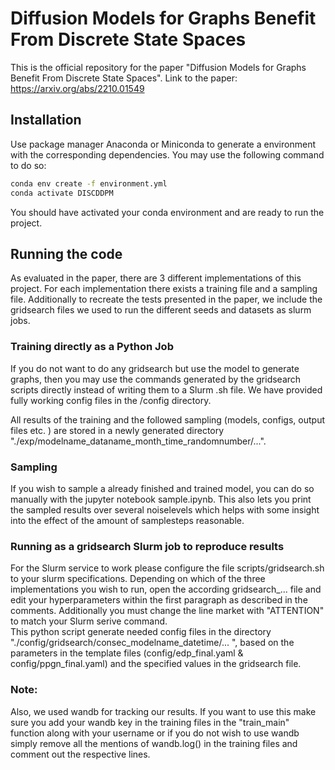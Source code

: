 # Diffusion Models for Graphs Benefit From Discrete State Spaces

This is the official repository for the paper "Diffusion Models for Graphs Benefit From Discrete State Spaces". 
Link to the paper: https://arxiv.org/abs/2210.01549

## Installation
Use package manager Anaconda or Miniconda to generate a environment with the corresponding dependencies.
You may use the following command to do so: 
```bash
conda env create -f environment.yml
conda activate DISCDDPM
```
You should have activated your conda environment and are ready to run the project.

## Running the code
As evaluated in the paper, there are 3 different implementations of this project. 
For each implementation there exists a training file and a sampling file. 
Additionally to recreate the tests presented in the paper, we include the gridsearch files we used to run the different seeds and datasets as slurm jobs. 


### Training directly as a Python Job
If you do not want to do any gridsearch but use the model to generate graphs, then you may use the commands generated by the gridsearch scripts directly instead of writing them to a Slurm .sh file.
We have provided fully working config files in the /config directory.

All results of the training and the followed sampling (models, configs, output files etc. ) are stored in a newly generated directory  "./exp/modelname_dataname_month_time_randomnumber/...".

### Sampling 
If you wish to sample a already finished and trained model, you can do so manually with the jupyter notebook sample.ipynb. This also lets you print the sampled results over several noiselevels which helps with some insight into the effect of the amount of samplesteps reasonable.


### Running as a gridsearch Slurm job to reproduce results
For the Slurm service to work please configure the file scripts/gridsearch.sh to your slurm specifications.
Depending on which of the three implementations you wish to run, open the according gridsearch_... file and edit your hyperparameters within the first paragraph as described in the comments.  Additionally you must change the line market with "ATTENTION" to match your Slurm serive command.   
This python script generate needed config files in the directory "./config/gridsearch/consec_modelname_datetime/... ", based on the parameters in the template files (config/edp_final.yaml & config/ppgn_final.yaml) and the specified values in the gridsearch file.


### Note:
Also, we used wandb for tracking our results. If you want to use this make sure you add your wandb key in the training files in the "train_main" function along with your username or if you do not wish to use wandb simply remove all the mentions of wandb.log() in the training files and comment out the respective lines.






